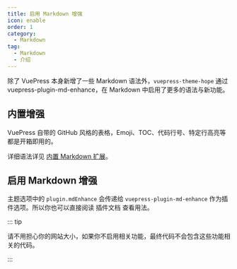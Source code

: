 ```yaml
---
title: 启用 Markdown 增强
icon: enable
order: 1
category:
  - Markdown
tag:
  - Markdown
  - 介绍
---
```


除了 VuePress 本身新增了一些 Markdown 语法外，`vuepress-theme-hope` 通过 <ProjectLink name="md-enhance" path="/zh/">vuepress-plugin-md-enhance</ProjectLink>，在 Markdown 中启用了更多的语法与新功能。

<!-- more -->

## 内置增强

VuePress 自带的 GitHub 风格的表格，Emoji、TOC、代码行号、特定行高亮等都是开箱即用的。

详细语法详见 [内置 Markdown 扩展](../../cookbook/vuepress/markdown.md)。

## 启用 Markdown 增强

主题选项中的 `plugin.mdEnhance` 会传递给 `vuepress-plugin-md-enhance` 作为插件选项。所以你也可以直接阅读 <ProjectLink name="md-enhance" path="/zh/">插件文档</ProjectLink> 查看用法。

::: tip

请不用担心你的网站大小，如果你不启用相关功能，最终代码不会包含这些功能相关的代码。

:::
